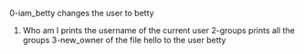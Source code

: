 0-iam_betty changes the user to betty
1. Who am I prints the username of the current user
2-groups prints all the groups
3-new_owner of the file hello to the user betty
